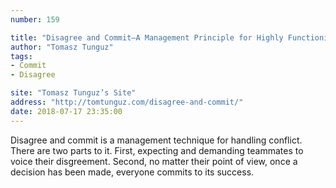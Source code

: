 ```yaml
---
number: 159

title: "Disagree and Commit—A Management Principle for Highly Functioning Teams"
author: "Tomasz Tunguz"
tags:
- Commit
- Disagree

site: "Tomasz Tunguz’s Site"
address: "http://tomtunguz.com/disagree-and-commit/"
date: 2018-07-17 23:35:00
---
```


Disagree and commit is a management technique for handling conflict. There are two parts to it. First, expecting and demanding teammates to voice their disgreement. Second, no matter their point of view, once a decision has been made, everyone commits to its success.
